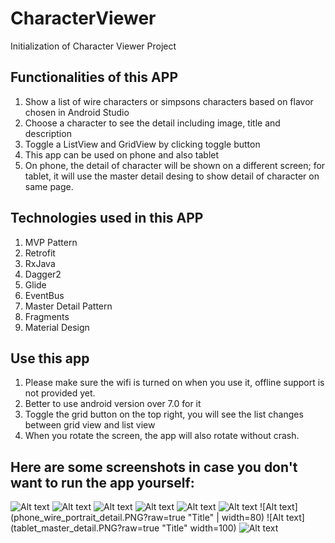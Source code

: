 # CharacterViewer
Initialization of Character Viewer Project
## Functionalities of this APP 
  1. Show a list of wire characters or simpsons characters based on flavor chosen in Android Studio
  2. Choose a character to see the detail including image, title and description
  3. Toggle a ListView and GridView by clicking toggle button
  4. This app can be used on phone and also tablet
  5. On phone, the detail of character will be shown on a different screen; for tablet, it will use the master detail desing to show 
     detail of character on same page.
     
## Technologies used in this APP 
  1. MVP Pattern
  2. Retrofit
  3. RxJava
  4. Dagger2
  5. Glide
  6. EventBus
  7. Master Detail Pattern
  8. Fragments
  10. Material Design
  
  
## Use this app 
  1. Please make sure the wifi is turned on when you use it, offline support is not provided yet.
  2. Better to use android version over 7.0 for it
  3. Toggle the grid button on the top right, you will see the list changes between grid view and list view
  4. When you rotate the screen, the app will also rotate without crash.
  
## Here are some screenshots in case you don't want to run the app yourself:

![Alt text](phone_list_page.PNG?raw=true "Title")
![Alt text](phone_grid_page.PNG?raw=true "Title")
![Alt text](phone_detail_page.PNG?raw=true "Title")
![Alt text](phone_grid_wire_page.PNG?raw=true "Title")
![Alt text](phone_land_wire_grid.PNG?raw=true "Title")
![Alt text](phone_land_wire_detail.PNG?raw=true "Title")
![Alt text](phone_wire_portrait_detail.PNG?raw=true "Title" | width=80)
![Alt text](tablet_master_detail.PNG?raw=true "Title" width=100)
![Alt text](tablet_simpson_page.PNG?raw=true "Title")
